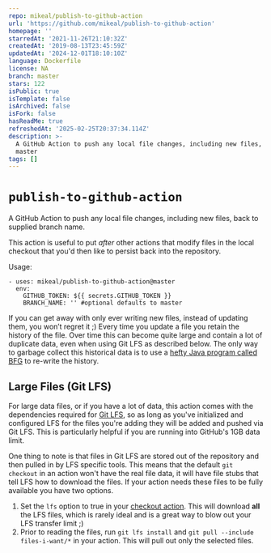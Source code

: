 ```yaml
---
repo: mikeal/publish-to-github-action
url: 'https://github.com/mikeal/publish-to-github-action'
homepage: ''
starredAt: '2021-11-26T21:10:32Z'
createdAt: '2019-08-13T23:45:59Z'
updatedAt: '2024-12-01T18:10:10Z'
language: Dockerfile
license: NA
branch: master
stars: 122
isPublic: true
isTemplate: false
isArchived: false
isFork: false
hasReadMe: true
refreshedAt: '2025-02-25T20:37:34.114Z'
description: >-
  A GitHub Action to push any local file changes, including new files, back to
  master
tags: []
---
```


# `publish-to-github-action`

A GitHub Action to push any local file changes, including new files, back to supplied branch name.

This action is useful to put *after* other actions that modify files in the local checkout
that you'd then like to persist back into the repository.

Usage:

```
- uses: mikeal/publish-to-github-action@master
  env:
    GITHUB_TOKEN: ${{ secrets.GITHUB_TOKEN }}
    BRANCH_NAME: '' #optional defaults to master
```

If you can get away with only ever writing new files, instead of updating them, you won’t regret it ;) Every time you update a file you retain the history of the file. Over time this can become quite large and contain a lot of duplicate data, even when using Git LFS as described below. The only way to garbage collect this historical data is to use a [hefty Java program called BFG](https://rtyley.github.io/bfg-repo-cleaner/) to re-write the history.

## Large Files (Git LFS)

For large data files, or if you have a lot of data, this action comes with the dependencies required for [Git LFS](https://git-lfs.github.com/), so as long as you've initialized and configured LFS for the files you're adding they will be added and pushed via Git LFS. This is particularly helpful if you are running into GitHub's 1GB data limit.

One thing to note is that files in Git LFS are stored out of the repository and then pulled in by LFS specific tools. This means that the default `git checkout` in an action won't have the real file data, it will have file stubs that tell LFS how to download the files. If your action needs these files to be fully available you have two options.

1. Set the `lfs` option to true in your [checkout action](https://github.com/actions/checkout#usage). This will download **all** the LFS files, which is rarely ideal and is a great way to blow out your LFS transfer limit ;)
2. Prior to reading the files, run `git lfs install` and `git pull --include files-i-want/*` in your action. This will pull out only the selected files.
